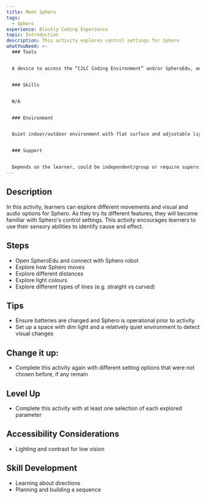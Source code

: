 ```yaml
---
title: Meet Sphero
tags:
  - Sphero
experience: Blockly Coding Experience
topic: Introduction
description: This activity explores control settings for Sphero
whatYouNeed: >-
  ### Tools


  A device to access the “C2LC Coding Environment” and/or SpheroEdu, and Sphero


  ### Skills


  N/A


  ### Environment


  Quiet indoor/outdoor environment with flat surface and adjustable lighting to allow for light to be seen


  ### Support


  Depends on the learner, could be independent/group or require supervision/facilitation as necessary
---
```

## Description

In this activity, learners can explore different movements and visual and audio options for Sphero. As they try its different features, they will become familiar with Sphero's control settings. This activity encourages learners to use their sensory abilities to identify cause and effect.

## Steps

* Open SpheroEdu and connect with Sphero robot
* Explore how Sphero moves
* Explore different distances
* Explore light colours
* Explore different types of lines (e.g. straight vs curved)

## Tips

* Ensure batteries are charged and Sphero is operational prior to activity
* Set up a space with dim light and a relatively quiet environment to detect visual changes

## Change it up:

* Complete this activity again with different setting options that were not chosen before, if any remain

## Level Up

* Complete this activity with at least one selection of each explored parameter

## Accessibility Considerations

* Lighting and contrast for low vision

## Skill Development

* Learning about directions
* Planning and building a sequence